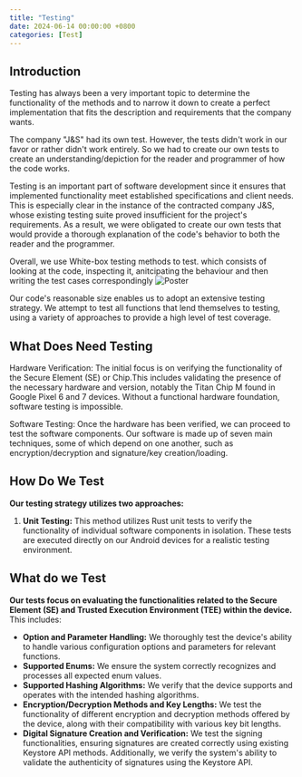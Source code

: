 ```yaml
---
title: "Testing"
date: 2024-06-14 00:00:00 +0800
categories: [Test]
---
```


## Introduction


Testing has always been a very important topic to determine the functionality of the methods and to narrow it down to create a perfect implementation that fits the description and requirements that the company wants.

The company "J&S" had its own test. However, the tests didn't work in our favor or rather didn't work entirely. So we had to create our own tests to create an understanding/depiction for the reader and programmer of how the code works.

Testing is an important part of software development since it ensures that implemented functionality meet established specifications and client needs. 
This is especially clear in the instance of the contracted company J&S, whose existing testing suite proved insufficient for the project's requirements. As a result, we were obligated to create our own tests  that would provide a thorough explanation of the code's behavior to both the reader and the programmer.


Overall, we use White-box testing methods to test.
which consists of looking at the code, inspecting it, anitcipating the behaviour and then writing the test cases correspondingly
![Poster](assets/img/logo/whiteboxTesting.png)

Our code's reasonable size enables us to adopt an extensive testing strategy. We attempt to test all functions that lend themselves to testing, using a variety of approaches to provide a high level of test coverage.

## What Does Need Testing

Hardware Verification: The initial focus is on verifying the functionality of the Secure Element (SE) or Chip.This includes validating the presence of the necessary hardware and version, notably the Titan Chip M found in Google Pixel 6 and 7 devices. Without a functional hardware foundation, software testing is impossible.

Software Testing: Once the hardware has been verified, we can proceed to test the software components. Our software is made up of seven main techniques, some of which depend on one another, such as encryption/decryption and signature/key creation/loading.

## How Do We Test

**Our testing strategy utilizes two approaches:**

1. **Unit Testing:** This method utilizes Rust unit tests to verify the functionality of individual software components in isolation. These tests are executed directly on our Android devices for a realistic testing environment.



## What do we Test

**Our tests focus on  evaluating the functionalities related to the Secure Element (SE) and Trusted Execution Environment (TEE) within the device.** This includes:

- **Option and Parameter Handling:** We thoroughly test the device's ability to handle various configuration options and parameters for relevant functions.
- **Supported Enums:** We ensure the system correctly recognizes and processes all expected enum values.
- **Supported Hashing Algorithms:** We verify that the device supports and operates with the intended hashing algorithms.
- **Encryption/Decryption Methods and Key Lengths:** We test the functionality of different encryption and decryption methods offered by the device, along with their compatibility with various key bit lengths.
- **Digital Signature Creation and Verification:** We test the signing functionalities, ensuring signatures are created correctly using existing Keystore API methods. Additionally, we verify the system's ability to validate the authenticity of signatures using the Keystore API.
